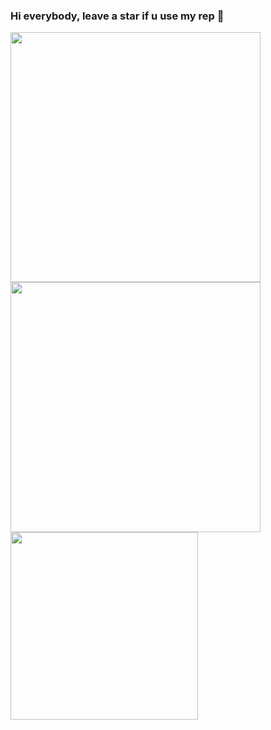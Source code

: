 ### Hi everybody, leave a star if u use my rep 👋


<center>
      <div>
           <td><img width="400px" align="left" src="https://github-readme-stats.vercel.app/api?username=amunra2&theme=jolly&show_icons=true&hide_border=true&count_private=true&layout=compact" /> </td>
           <td><img width="400px" align="left" src="https://github-readme-stats.vercel.app/api/top-langs/?username=amunra2&theme=jolly&count_private=true&hide=html&layout=compact" /> </td>
            <td><img width="300px" align="left" src="https://github-readme-stats.vercel.app/api/wakatime?username=amunra2&theme=jolly&hide=html" /> </td>
      </div>
</center>


<!--
**amunra2/amunra2** is a ✨ _special_ ✨ repository because its `README.md` (this file) appears on your GitHub profile.

Here are some ideas to get you started:

- 🔭 I’m currently working on ...
- 🌱 I’m currently learning ...
- 👯 I’m looking to collaborate on ...
- 🤔 I’m looking for help with ...
- 💬 Ask me about ...
- 📫 How to reach me: ...
- 😄 Pronouns: ...
- ⚡ Fun fact: ...
-->
